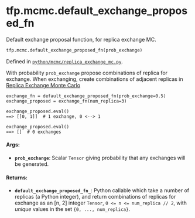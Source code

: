 <div itemscope itemtype="http://developers.google.com/ReferenceObject">
<meta itemprop="name" content="tfp.mcmc.default_exchange_proposed_fn" />
<meta itemprop="path" content="Stable" />
</div>

# tfp.mcmc.default_exchange_proposed_fn

Default exchange proposal function, for replica exchange MC.

``` python
tfp.mcmc.default_exchange_proposed_fn(prob_exchange)
```



Defined in [`python/mcmc/replica_exchange_mc.py`](https://github.com/tensorflow/probability/tree/master/tensorflow_probability/python/mcmc/replica_exchange_mc.py).

<!-- Placeholder for "Used in" -->

With probability `prob_exchange` propose combinations of replica for exchange.
When exchanging, create combinations of adjacent replicas in
[Replica Exchange Monte Carlo](
https://en.wikipedia.org/wiki/Parallel_tempering)

```
exchange_fn = default_exchange_proposed_fn(prob_exchange=0.5)
exchange_proposed = exchange_fn(num_replica=3)

exchange_proposed.eval()
==> [[0, 1]]  # 1 exchange, 0 <--> 1

exchange_proposed.eval()
==> []  # 0 exchanges
```

#### Args:


* <b>`prob_exchange`</b>: Scalar `Tensor` giving probability that any exchanges will
  be generated.


#### Returns:


* <b>`default_exchange_proposed_fn_`</b>: Python callable which take a number of
  replicas (a Python integer), and return combinations of replicas for
  exchange as an [n, 2] integer `Tensor`, `0 <= n <= num_replica // 2`,
  with *unique* values in the set `{0, ..., num_replica}`.